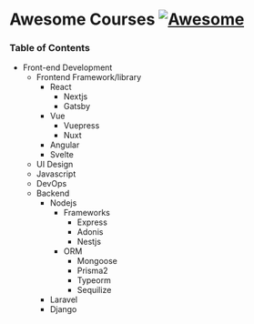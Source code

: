 # Awesome Courses [![Awesome](https://cdn.rawgit.com/sindresorhus/awesome/d7305f38d29fed78fa85652e3a63e154dd8e8829/media/badge.svg)](https://github.com/sindresorhus/awesome)

### Table of Contents
- Front-end Development
  - Frontend Framework/library
    - React
      - Nextjs
      - Gatsby
    - Vue
      - Vuepress
      - Nuxt
    - Angular
    - Svelte
  - UI Design
  - Javascript
  - DevOps
  - Backend
    - Nodejs
      - Frameworks
          - Express
          - Adonis
          - Nestjs
       - ORM
          - Mongoose
          - Prisma2
          - Typeorm
          - Sequilize
    - Laravel
    - Django
    
    
